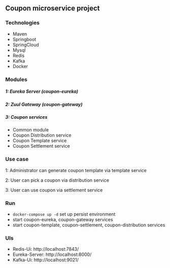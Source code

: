 ## Coupon microservice project

### Technologies 

- Maven
- Springboot
- SpringCloud
- Mysql
- Redis
- Kafka
- Docker

### Modules

##### 1: Eureka Server (coupon-eureka)
##### 2: Zuul Gateway (coupon-gateway)
##### 3: Coupon services

- Common module
- Coupon Distribution service
- Coupon Template service
- Coupon Settlement service

### Use case

1: Administrator can generate coupon template via template service

2: User can pick a coupon via distribution service

3: User can use coupon via settlement service

### Run

- `docker-compose up -d` set up persist environment
- start coupon-eureka, coupon-gateway services
- start coupon-template, coupon-settlement, coupon-distribution services

### UIs

- Redis-Ui: http://localhost:7843/
- Eureka-Server: http://localhost:8000/
- Kafka-Ui: http://localhost:9021/

